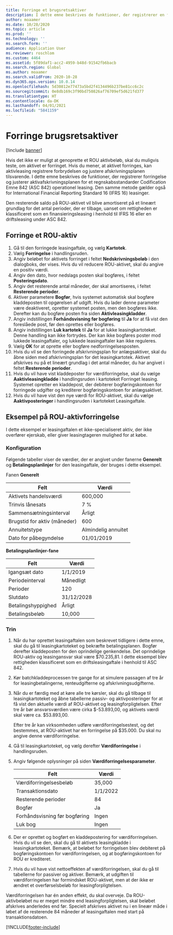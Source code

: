 ```yaml
---
title: Forringe et brugsretsaktiver
description: I dette emne beskrives de funktioner, der registrerer en forringelse og justerer aktivafskrivningsplanen for et regnskabsstandarder Codification Emne 842 (ASC 842) operationel leasing.
author: moaamer
ms.date: 10/28/2020
ms.topic: article
ms.prod: ''
ms.technology: ''
ms.search.form: ''
audience: Application User
ms.reviewer: roschlom
ms.custom: 4464
ms.assetid: 5f89daf1-acc2-4959-b48d-91542fb6bacb
ms.search.region: Global
ms.author: moaamer
ms.search.validFrom: 2020-10-28
ms.dyn365.ops.version: 10.0.14
ms.openlocfilehash: 5d30812e77473a5bd2f4134496b237be81cc6c2c
ms.sourcegitcommit: 0e8db169c3f90bd750826af76709ef5d621fd377
ms.translationtype: HT
ms.contentlocale: da-DK
ms.lasthandoff: 04/01/2021
ms.locfileid: "5841159"
---
```

# <a name="impair-right-of-use-assets"></a>Forringe brugsretsaktiver

[!include [banner](../includes/banner.md)]

Hvis det ikke er muligt at genoprette et ROU aktivbeløb, skal du muligvis teste, om aktivet er forringet. Hvis du mener, at aktivet forringes, kan aktivleasing registrere forbrydelsen og justere afskrivningsplanen tilsvarende. I dette emne beskrives de funktioner, der registrerer forringelse og justerer aktivafskrivningsplanen for et regnskabsstandarder Codification Emne 842 (ASC 842) operationel leasing. Den samme metode gælder også for International Financial Reporting Standard 16 (IFRS 16) leasinger.

Den resterende saldo på ROU-aktivet vil blive amortiseret på et lineært grundlag for det antal perioder, der er tilbage, uanset om rettigheden er klassificeret som en finansieringsleasing i henhold til IFRS 16 eller en driftsleasing under ASC 842.

## <a name="impair-an-rou-asset"></a>Forringe et ROU-aktiv

1. Gå til den forringede leasingaftale, og vælg **Kartotek**.
2. Vælg **Forringelse** i handlingsruden.
3. Angiv beløbet for aktivets forringet i feltet **Nedskrivningsbeløb** i den dialogboks, der vises. Hvis du vil reducere ROU-aktivet, skal du angive en positiv værdi.
4. Angiv den dato, hvor nedslags posten skal bogføres, i feltet **Posteringsdato**.
5. Angiv det resterende antal måneder, der skal amortiseres, i feltet **Resterende perioder**.
6. Aktiver parametere **Bogfør**, hvis systemet automatisk skal bogføre kladdeposten til opgørelsen af udgift. Hvis du lader denne parameter være deaktiveret, opretter systemet posten, men den bogføres ikke. Derefter kan du bogføre posten fra siden **Aktivleasingkladder**.
7. Angiv indstillingen **Forhåndsvisning før bogføring** til **Ja** for at få vist den foreslåede post, før den oprettes eller bogføres.
8. Angiv indstillingen **Luk kartotek** til **Ja** for at lukke leasingkartoteket. Denne handling kan ikke fortrydes. Der kan ikke bogføres poster mod lukkede leasingaftaler, og lukkede leasingaftaler kan ikke reguleres.
9. Vælg **OK** for at oprette eller bogføre nedforringelsesposten.
10. Hvis du vil se den forringede afskrivningsplan for anlægsaktiver, skal du åbne siden med afskrivningsplan for det leasingkartotek. Aktivet afskrives nu på et lineært grundlag i det antal måneder, du har angivet i feltet **Resterende perioder**.
11. Hvis du vil have vist kladdeposter for værdiforringelse, skal du vælge **Aaktivleasingkladde** i handlingsruden i kartoteket Forringet leasing. Systemet opretter en kladdepost, der debiterer bogføringskontoen for forringede udgifter og krediterer bogføringskontoen for anlægsaktivet.
12. Hvis du vil have vist den nye værdi for ROU-aktivet, skal du vælge **Aaktivposteringer** i handlingsruden i kartoteket Leasingaftale.

## <a name="example-of-rou-asset-impairment"></a>Eksempel på ROU-aktivforringelse

I dette eksempel er leasingaftalen et ikke-specialiseret aktiv, der ikke overfører ejerskab, eller giver leasingtageren mulighed for at købe.

### <a name="setup"></a>Konfiguration

Følgende tabeller viser de værdier, der er angivet under fanerne **Generelt** og **Betalingsplanlinjer** for den leasingaftale, der bruges i dette eksempel.

Fanen **Generelt**

| Felt                      | Værdi            |
|----------------------------|------------------|
| Aktivets handelsværdi    | 600,000          |
| Trinvis lånesats | 7 %               |
| Sammensætningsinterval       | Årligt         |
| Brugstid for aktiv (måneder) | 600              |
| Annuitetstype               | Almindelig annuitet |
| Dato for påbegyndelse          | 01/01/2019       |

**Betalingsplanlinjer-fane**

| Felt             | Værdi      |
|-------------------|------------|
| Igangsæt dato        | 1/1/2019   |
| Periodeinterval   | Månedligt    |
| Perioder           | 120        |
| Slutdato          | 31/12/2028 |
| Betalingshyppighed | Årligt   |
| Betalingsbeløb    | 10,000     |

### <a name="steps"></a>Trin

1. Når du har oprettet leasingaftalen som beskrevet tidligere i dette emne, skal du gå til leasingkartoteket og bekræfte betalingsplanen. Bogfør derefter kladdeposten for den oprindelige genkendelse. Det oprindelige ROU-aktiv og leasingansvar skal være $70.235,81. I dette eksempel blev rettigheden klassificeret som en driftsleasingaftale i henhold til ASC 842.
2. Kør batchkladdeprocessen tre gange for at simulere passagen af tre år for leasingbetalingerne, renteudgifterne og afskrivningsudgifterne.
3. Når du er færdig med at køre alle tre kørsler, skal du gå tilbage til leasingkartoteket og åbne tabellerne passiv- og aktivposteringer for at få vist den aktuelle værdi af ROU-aktivet og leasingforpligtelsen. Efter tre år bør ansvarsværdien være cirka $-53.893,00, og aktivets værdi skal være ca. $53.893,00. 

    Efter tre år kan virksomheden udføre værdiforringelsestest, og det bestemmes, at ROU-aktivet har en forringelse på $35.000. Du skal nu angive denne værdiforringelse.
    
4. Gå til leasingkartoteket, og vælg derefter **Værdiforringelse** i handlingsruden.
5. Angiv følgende oplysninger på siden **Værdiforringelsesparameter**.

    | Felt                  | Værdi    |
    |------------------------|----------|
    | Værdiforringelsesbeløb      | 35,000   |
    | Transaktionsdato       | 1/1/2022 |
    | Resterende perioder      | 84       |
    | Bogfør                   | Ja      |
    | Forhåndsvisning før bogføring | Ingen       |
    | Luk bog             | Ingen       |

6. Der er oprettet og bogført en kladdepostering for værdiforringelsen. Hvis du vil se den, skal du gå til aktivets leasingkladde i leasingkartoteket. Bemærk, at beløbet for forringelsen blev debiteret på bogføringskontoen for værdiforringelsen, og at bogføringskontoen for ROU er krediteret.
7. Hvis du vil have vist nettoeffekten af værdiforringelsen, skal du gå til tabellerne for passiver og aktiver. Bemærk, at udgiften til værdiforringelsen har formindsket ROU-aktivet, men at der ikke er ændret et overførselsbeløb for leasingforpligtelsen.

Værdiforringelsen har én anden effekt, du skal overveje. Da ROU-aktivbeløbet nu er meget mindre end leasingforpligtelsen, skal beløbet afskrives anderledes end før. Specielt afskrives aktivet nu i en lineær måde i løbet af de resterende 84 måneder af leasingaftalen med start på transaktionsdatoen.


[!INCLUDE[footer-include](../../includes/footer-banner.md)]